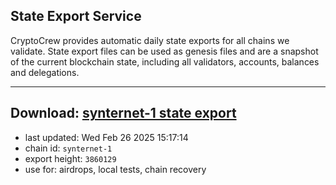 ## State Export Service
CryptoCrew provides automatic daily state exports for all chains we validate. State export files can be used as genesis files and are a snapshot of the current blockchain state, including all validators, accounts, balances and delegations.

---
**Download: [synternet-1 state export](https://dl-eu2.ccvalidators.com/SERVICE/synternet/synternet-1_export_3860129.json)**
---

- last updated: Wed Feb 26 2025 15:17:14
- chain id: `synternet-1`
- export height: `3860129`
- use for: airdrops, local tests, chain recovery
